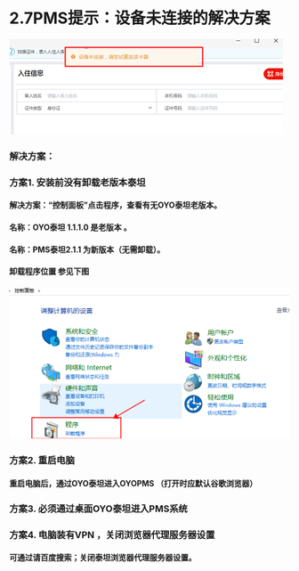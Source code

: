 # 2.7PMS提示：设备未连接的解决方案

![](../../../.gitbook/assets/image%20%28339%29.png)

### 解决方案：

### 方案1. 安装前没有卸载老版本泰坦      

#### 解决方案：“控制面板”点击程序，查看有无OYO泰坦老版本。

#### 名称：OYO泰坦 1.1.1.0 是老版本  。

#### 名称：PMS泰坦2.1.1   为新版本（无需卸载）。

#### 卸载程序位置 参见下图

![](../../../.gitbook/assets/image%20%2835%29.png)

### 方案2. 重启电脑 

#### 重启电脑后，通过OYO泰坦进入OYOPMS （打开时应默认谷歌浏览器）

### 方案3. 必须通过桌面OYO泰坦进入PMS系统 

### 方案4. 电脑装有VPN ，关闭浏览器代理服务器设置

####  可通过请百度搜索；关闭泰坦浏览器代理服务器设置。



